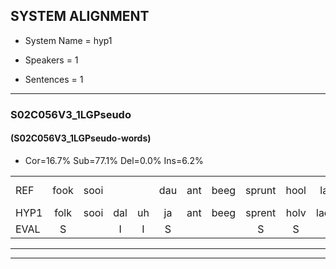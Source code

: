
## SYSTEM ALIGNMENT

- System Name = hyp1

- Speakers = 1

- Sentences = 1

---

### S02C056V3_1LGPseudo

#### (S02C056V3_1LGPseudo-words)

- Cor=16.7%	Sub=77.1%	Del=0.0%	Ins=6.2%

|  |  |  |  |  |  |  |  |  |  |  |  |  |  |  |  |  |  |  |  |  |  |  |  |  |  |  |  |  |  |  |  |  |  |  |  |  |  |  |  |  |  |  |  |  |  |  |  |  |
|:--- |:---:|:---:|:---:|:---:|:---:|:---:|:---:|:---:|:---:|:---:|:---:|:---:|:---:|:---:|:---:|:---:|:---:|:---:|:---:|:---:|:---:|:---:|:---:|:---:|:---:|:---:|:---:|:---:|:---:|:---:|:---:|:---:|:---:|:---:|:---:|:---:|:---:|:---:|:---:|:---:|:---:|:---:|:---:|:---:|:---:|:---:|:---:|:---:|
| REF | fook | sooi |  |  | dau | ant | beeg | sprunt | hool | larst | vout | zwoei | fam | rachts | vaap | sprieuw | keng |  | swoers | doer | plirt | * | *t | jien | blard | guul*(geul) | hoekt | * | neeuw | noork | vid | zans | leum | haans | spaai | sjalt | heik | sank | roen | frijk | *(eeuw) | eem | schard | * | grek | dron | snaaf | stuid |
| HYP1 | folk | sooi | dal | uh | ja | ant | beeg | sprent | holv | lachst | fout | sboev | fvan | racht | faap | spreeuw | keng | swoors | door | plicht | jij | g | jin | placht | gel | g | ja | roukt | neeuw | nork | vit | zons | lun | hans | spy | scjalt | hejk | sank | hoen | frijk | eel | im | schart | a | gek | droom | snaaf | stuit |
| EVAL | S |  | I | I | S |  |  | S | S | S | S | S | S | S | S | S |  | I | S | S | S | S | S | S | S | S | S | S |  | S | S | S | S | S | S | S | S |  | S |  | S | S | S | S | S | S |  | S |
---

---
